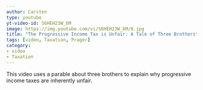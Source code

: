 ```yaml
---
author: Carsten
type: youtube
yt-video-id: S6HEH23W_bM
image: https://img.youtube.com/vi/S6HEH23W_bM/0.jpg
title: "The Progressive Income Tax is Unfair: A Tale of Three Brothers"
tags: [video, Taxation, Prager]
category: 
- video
- Taxation
---
```

This video uses a parable about three brothers to explain why progressive income taxes are inherently unfair.
